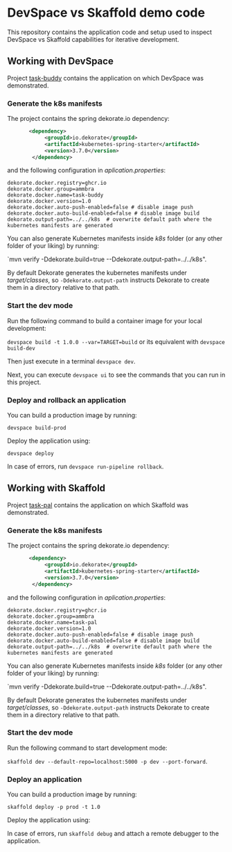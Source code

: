 # DevSpace vs Skaffold demo code

This repository contains the application code and setup used to inspect DevSpace vs Skaffold capabilities for iterative development.

## Working with DevSpace

Project [task-buddy](https://github.com/ammbra/crafty-goblin/tree/main/task-buddy) contains the application on which DevSpace was demonstrated.

### Generate the k8s manifests

The project contains the spring dekorate.io dependency:

```xml
       <dependency>
            <groupId>io.dekorate</groupId>
            <artifactId>kubernetes-spring-starter</artifactId>
            <version>3.7.0</version>
        </dependency>
```

and the following configuration in _aplication.properties_:

```text
dekorate.docker.registry=ghcr.io
dekorate.docker.group=ammbra
dekorate.docker.name=task-buddy
dekorate.docker.version=1.0
dekorate.docker.auto-push-enabled=false # disable image push
dekorate.docker.auto-build-enabled=false # disable image build
dekorate.output-path=../../k8s  # overwrite default path where the kubernetes manifests are generated
```

You can also generate Kubernetes manifests inside _k8s_ folder (or any other folder of your liking) by running:

`mvn verify -Ddekorate.build=true --Ddekorate.output-path=../../k8s".

By default Dekorate generates the kubernetes manifests under _target/classes_, so `-Ddekorate.output-path` instructs Dekorate to create them in a directory relative to that path.

### Start the dev mode

Run the following command to build a container image for your local development:

`devspace build -t 1.0.0 --var=TARGET=build` or its equivalent with `devspace build-dev`

Then just execute in a terminal `devspace dev`.

Next, you can execute `devspace ui` to see the commands that you can run in this project.


### Deploy and rollback  an application

You can build a production image by running: 

`devspace build-prod`

Deploy the application using: 

`devspace deploy`

In case of errors, run `devspace run-pipeline rollback`.

## Working with Skaffold

Project [task-pal](https://github.com/ammbra/crafty-goblin/tree/main/task-pal) contains the application on which Skaffold was demonstrated.


### Generate the k8s manifests

The project contains the spring dekorate.io dependency:

```xml
       <dependency>
            <groupId>io.dekorate</groupId>
            <artifactId>kubernetes-spring-starter</artifactId>
            <version>3.7.0</version>
        </dependency>
```

and the following configuration in _aplication.properties_:

```text
dekorate.docker.registry=ghcr.io
dekorate.docker.group=ammbra
dekorate.docker.name=task-pal
dekorate.docker.version=1.0
dekorate.docker.auto-push-enabled=false # disable image push
dekorate.docker.auto-build-enabled=false # disable image build
dekorate.output-path=../../k8s  # overwrite default path where the kubernetes manifests are generated
```

You can also generate Kubernetes manifests inside _k8s_ folder (or any other folder of your liking) by running:

`mvn verify -Ddekorate.build=true --Ddekorate.output-path=../../k8s".

By default Dekorate generates the kubernetes manifests under _target/classes_, so `-Ddekorate.output-path` instructs Dekorate to create them in a directory relative to that path.

### Start the dev mode

Run the following command to start development mode:

`skaffold dev --default-repo=localhost:5000 -p dev --port-forward`. 


### Deploy an application

You can build a production image by running: 

`skaffold deploy -p prod -t 1.0`

Deploy the application using: 

In case of errors, run `skaffold debug` and attach a remote debugger to the application.


